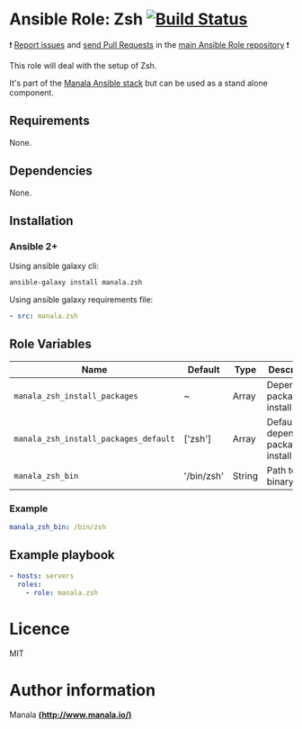 # Ansible Role: Zsh [![Build Status](https://travis-ci.org/manala/ansible-role-zsh.svg?branch=master)](https://travis-ci.org/manala/ansible-role-zsh)

:exclamation: [Report issues](https://github.com/manala/ansible-roles/issues) and [send Pull Requests](https://github.com/manala/ansible-roles/pulls) in the [main Ansible Role repository](https://github.com/manala/ansible-roles) :exclamation:

This role will deal with the setup of Zsh.

It's part of the [Manala Ansible stack](http://www.manala.io) but can be used as a stand alone component.

## Requirements

None.

## Dependencies

None.

## Installation

### Ansible 2+

Using ansible galaxy cli:

```bash
ansible-galaxy install manala.zsh
```

Using ansible galaxy requirements file:

```yaml
- src: manala.zsh
```

## Role Variables

| Name                                  | Default    | Type   | Description                            |
| ------------------------------------- | ---------- | ------ | -------------------------------------- |
| `manala_zsh_install_packages`         | ~          | Array  | Dependency packages to install         |
| `manala_zsh_install_packages_default` | ['zsh']    | Array  | Default dependency packages to install |
| `manala_zsh_bin`                      | '/bin/zsh' | String | Path to zsh binary file                |

### Example

```yaml
manala_zsh_bin: /bin/zsh
```

## Example playbook

```yaml
- hosts: servers
  roles:
    - role: manala.zsh
```

# Licence

MIT

# Author information

Manala [**(http://www.manala.io/)**](http://www.manala.io)
